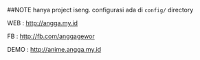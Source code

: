 ##NOTE
hanya project iseng.
configurasi ada di `config/` directory

WEB : http://angga.my.id

FB  : http://fb.com/anggagewor

DEMO : http://anime.angga.my.id